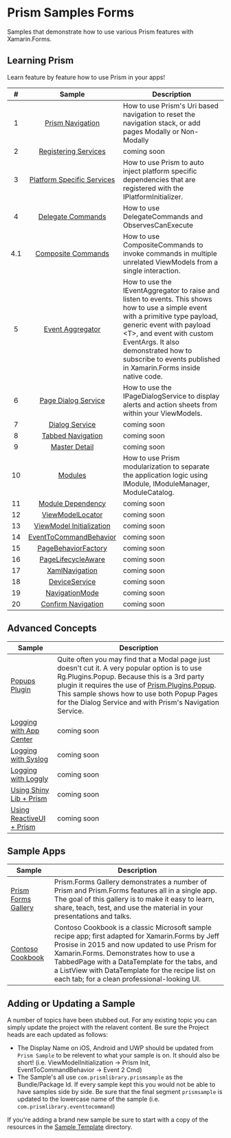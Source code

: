 # Prism Samples Forms

Samples that demonstrate how to use various Prism features with Xamarin.Forms.

## Learning Prism

Learn feature by feature how to use Prism in your apps!

| # | Sample | Description |
|:-:|:------:|-------------|
| 1 | [Prism Navigation][1] | How to use Prism's Uri based navigation to reset the navigation stack, or add pages Modally or Non-Modally |
| 2 | [Registering Services][2] | coming soon |
| 3 | [Platform Specific Services][3] | How to use Prism to auto inject platform specific dependencies that are registered with the IPlatformInitializer. |
| 4 | [Delegate Commands][4] | How to use DelegateCommands and ObservesCanExecute |
| 4.1 | [Composite Commands][4_1] | How to use CompositeCommands to invoke commands in multiple unrelated ViewModels from a single interaction. |
| 5 | [Event Aggregator][5] | How to use the IEventAggregator to raise and listen to events. This shows how to use a simple event with a primitive type payload, generic event with payload &lt;T&gt;, and event with custom EventArgs. It also demonstrated how to subscribe to events published in Xamarin.Forms inside native code. |
| 6 | [Page Dialog Service][6] | How to use the IPageDialogService to display alerts and action sheets from within your ViewModels. |
| 7 | [Dialog Service][7] | coming soon |
| 8 | [Tabbed Navigation][8] | coming soon |
| 9 | [Master Detail][9] | coming soon |
| 10 | [Modules][10] | How to use Prism modularization to separate the application logic using IModule, IModuleManager, ModuleCatalog. |
| 11 | [Module Dependency][11] | coming soon |
| 12 | [ViewModelLocator][12] | coming soon |
| 13 | [ViewModel Initialization][13] | coming soon |
| 14 | [EventToCommandBehavior][14] | coming soon |
| 15 | [PageBehaviorFactory][15] | coming soon |
| 16 | [PageLifecycleAware][16] | coming soon |
| 17 | [XamlNavigation][17] | coming soon |
| 18 | [DeviceService][18] | coming soon |
| 19 | [NavigationMode][19] | coming soon |
| 20 | [Confirm Navigation][20] | coming soon |

## Advanced Concepts

| Sample | Description |
| ------ |-------------|
| [Popups Plugin][50] | Quite often you may find that a Modal page just doesn't cut it. A very popular option is to use Rg.Plugins.Popup. Because this is a 3rd party plugin it requires the use of [Prism.Plugins.Popup](https://popups.prismplugins.com). This sample shows how to use both Popup Pages for the Dialog Service and with Prism's Navigation Service. |
| [Logging with App Center][51] | coming soon |
| [Logging with Syslog][52] | coming soon |
| [Logging with Loggly][53] | coming soon |
| [Using Shiny Lib + Prism][60] | coming soon |
| [Using ReactiveUI + Prism][61] | coming soon |

## Sample Apps

| Sample | Description |
| ---------- |-------------|
| [Prism Forms Gallery][98] | Prism.Forms Gallery demonstrates a number of Prism and Prism.Forms features all in a single app. The goal of this gallery is to make it easy to learn, share, teach, test, and use the material in your presentations and talks. |
| [Contoso Cookbook][99] | Contoso Cookbook is a classic Microsoft sample recipe app; first adapted for Xamarin.Forms by Jeff Prosise in 2015 and now updated to use Prism for Xamarin.Forms. Demonstrates how to use a TabbedPage with a DataTemplate for the tabs, and a ListView with DataTemplate for the recipe list on each tab; for a clean professional-looking UI. |

## Adding or Updating a Sample

A number of topics have been stubbed out. For any existing topic you can simply update the project with the relavent content. Be sure the Project heads are each updated as follows:

- The Display Name on iOS, Android and UWP should be updated from `Prism Sample` to be relevent to what your sample is on. It should also be short! (i.e. ViewModelInitialization -&gt; Prism Init, EventToCommandBehavior -&gt; Event 2 Cmd)
- The Sample's all use `com.prismlibrary.prismsample` as the Bundle/Package Id. If every sample kept this you would not be able to have samples side by side. Be sure that the final segment `prismsample` is updated to the lowercase name of the sample (i.e. `com.prismlibrary.eventtocommand`)

If you're adding a brand new sample be sure to start with a copy of the resources in the [Sample Template](sample-template/) directory.

[1]: 01-Navigation/
[2]: 02-ServiceRegistration/
[3]: 03-PlatformSpecificServices/
[4]: 04-Commands/
[4_1]: 04-CompositeCommands/
[5]: 05-EventAggregator/
[6]: 06-PageDialogService/
[7]: 07-DialogService/
[8]: 08-TabbedNavigation/
[9]: 09-MasterDetail/
[10]: 10-Modules/
[11]: 11-ModuleDependency/
[12]: 12-ViewModelLocator/
[13]: 13-ViewModelInitialization/
[14]: 14-EventToCommandBehavior/
[15]: 15-PageBehaviorFactory/
[16]: 16-PageLifecycleAware/
[17]: 17-XamlNavigation/
[18]: 18-DeviceService/
[19]: 19-NavigationMode/
[20]: 20-ConfirmNavigation/

[50]: 50-PopupsPlugin/
[51]: 51-Logging-AppCenter/
[52]: 52-Logging-Syslog/
[53]: 53-Logging-Loggly/
[60]: 60-ShinyLib/
[61]: 61-ReactiveUI/

[98]: 98-PrismFormsGallery
[99]: 99-ContosoCookbook
